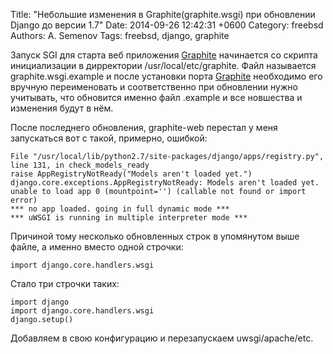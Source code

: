 Title: "Небольшие изменения в Graphite(graphite.wsgi) при обновлении Django до версии 1.7"
Date: 2014-09-26 12:42:31 +0600
Category: freebsd
Authors: A. Semenov
Tags: freebsd, django, graphite

Запуск SGI для старта веб приложения [Graphite][l01] начинается со скрипта инициализации в дирректории /usr/local/etc/graphite.
Файл называется graphite.wsgi.example и после установки порта [Graphite][l01] необходимо его вручную переименовать и соответственно
при обновлении нужно учитывать, что обновится именно файл .example и все новшества и изменения будут в нём.

<!--more-->

После последнего обновления, graphite-web перестал у меня запускаться вот с такой, примерно, ошибкой:

    File "/usr/local/lib/python2.7/site-packages/django/apps/registry.py", line 131, in check_models_ready
    raise AppRegistryNotReady("Models aren't loaded yet.")
    django.core.exceptions.AppRegistryNotReady: Models aren't loaded yet.
    unable to load app 0 (mountpoint='') (callable not found or import error)
    *** no app loaded. going in full dynamic mode ***
    *** uWSGI is running in multiple interpreter mode ***

Причиной тому несколько обновленных строк в упомянутом выше файле, а именно вместо одной строчки:

    import django.core.handlers.wsgi

Стало три строчки таких:

    import django
    import django.core.handlers.wsgi
    django.setup()

Добавляем в свою конфигурацию и перезапускаем uwsgi/apache/etc.

[l01]: http://graphite.wikidot.com/
